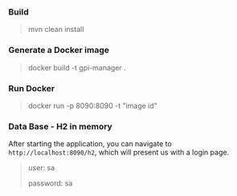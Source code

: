 ### Build
> mvn clean install

### Generate a Docker image
> docker build -t gpi-manager .

### Run Docker
> docker run -p 8090:8090 -t "image id"

### Data Base - H2 in memory
After starting the application, you can navigate to `http://localhost:8090/h2`,
which will present us with a login page.
> user: sa
>
> password: sa